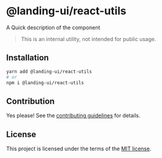 # @landing-ui/react-utils

A Quick description of the component

> This is an internal utility, not intended for public usage.

## Installation

```sh
yarn add @landing-ui/react-utils
# or
npm i @landing-ui/react-utils
```

## Contribution

Yes please! See the
[contributing guidelines](https://github.com/PanagiotisPitsikoulis/landing.ui/blob/master/CONTRIBUTING.md)
for details.

## License

This project is licensed under the terms of the
[MIT license](https://github.com/PanagiotisPitsikoulis/landing.ui/blob/master/LICENSE).
